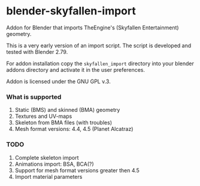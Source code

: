 blender-skyfallen-import
========================

Addon for Blender that imports TheEngine's (Skyfallen Entertainment) geometry.

This is a very early version of an import script. The script is developed and tested with Blender 2.79.

For addon installation copy the `skyfallen_import` directory into your blender addons directory and activate it in the user preferences.

Addon is licensed under the GNU GPL v.3.


### What is supported

1. Static (BMS) and skinned (BMA) geometry
2. Textures and UV-maps
3. Skeleton from BMA files (with troubles)
4. Mesh format versions: 4.4, 4.5 (Planet Alcatraz)


### TODO

1. Complete skeleton import
2. Animations import: BSA, BCA(?)
3. Support for mesh format versions greater then 4.5
4. Import material parameters